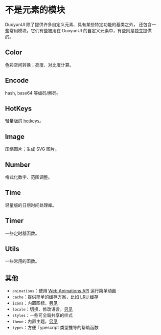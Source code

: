 # 不是元素的模块

DuoyunUI 除了提供许多自定义元素、具有某些特定功能的基类之外，
还包含一些常用模块，它们有些被用在 DuoyunUI 的自定义元素中，有些则是独立提供的。

## Color

色彩空间转换；亮度、对比度计算。

<gbp-api src="/src/lib/color.ts"></gbp-api>

## Encode

hash, base64 等编码/解码。

<gbp-api src="/src/lib/encode.ts"></gbp-api>

## HotKeys

轻量版的 [hotkeys](https://github.com/greena13/react-hotkeys)。

<gbp-api src="/src/lib/hotkeys.ts"></gbp-api>

## Image

压缩图片；生成 SVG 图片。

<gbp-api src="/src/lib/image.ts"></gbp-api>

## Number

格式化数字、范围调整。

<gbp-api src="/src/lib/number.ts"></gbp-api>

## Time

轻量版的日期时间处理库。

<gbp-api src="/src/lib/time.ts"></gbp-api>

## Timer

一些定时器函数。

<gbp-api src="/src/lib/timer.ts"></gbp-api>

## Utils

一些常用的函数。

<gbp-api src="/src/lib/utils.ts"></gbp-api>

## 其他

- `animations`：使用 [Web Animations API](https://developer.mozilla.org/en-US/docs/Web/API/Web_Animations_API) 运行简单动画
- `cache`：提供简单的缓存方案，比如 [LRU](<https://en.wikipedia.org/wiki/Cache_replacement_policies#Least_recently_used_(LRU)>) 缓存
- `icons`：内置图标，[另见](./30-customize.md#自定义图标)
- `locale`：切换、修改语言，[另见](./30-customize.md#自定义文本)
- `styles`：一些可全局共享的样式
- `theme`：内置主题，[另见](./30-customize.md#自定义主题)
- `types`：方便 Typescript 类型推导的帮助函数
